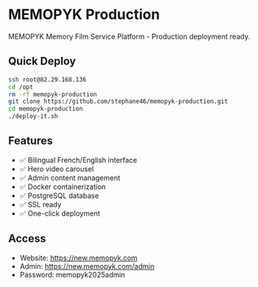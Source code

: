 # MEMOPYK Production

MEMOPYK Memory Film Service Platform - Production deployment ready.

## Quick Deploy

```bash
ssh root@82.29.168.136
cd /opt
rm -rf memopyk-production
git clone https://github.com/stephane46/memopyk-production.git
cd memopyk-production
./deploy-it.sh
```

## Features
- ✅ Bilingual French/English interface
- ✅ Hero video carousel
- ✅ Admin content management
- ✅ Docker containerization
- ✅ PostgreSQL database
- ✅ SSL ready
- ✅ One-click deployment

## Access
- Website: https://new.memopyk.com
- Admin: https://new.memopyk.com/admin
- Password: memopyk2025admin

